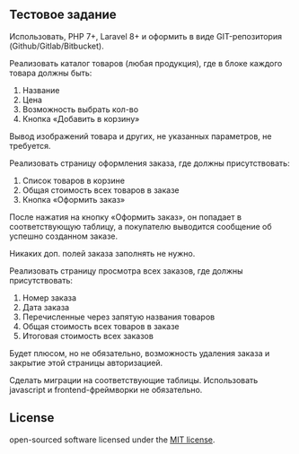## Тестовое задание

Использовать, PHP 7+, Laravel 8+ и оформить в виде GIT-репозитория (Github/Gitlab/Bitbucket).

Реализовать каталог товаров (любая продукция), где в блоке каждого товара должны быть:

1. Название
2. Цена
3. Возможность выбрать кол-во
4. Кнопка «Добавить в корзину»

Вывод изображений товара и других, не указанных параметров, не требуется.

Реализовать страницу оформления заказа, где должны присутствовать:

1. Список товаров в корзине
2. Общая стоимость всех товаров в заказе
3. Кнопка «Оформить заказ»

После нажатия на кнопку «Оформить заказ», он попадает в соответствующую таблицу, а покупателю выводится сообщение об успешно созданном заказе.

Никаких доп. полей заказа заполнять не нужно.


Реализовать страницу просмотра всех заказов, где должны присутствовать:

1. Номер заказа
2. Дата заказа
3. Перечисленные через запятую названия товаров
4. Общая стоимость всех товаров в заказе
5. Итоговая стоимость всех заказов

Будет плюсом, но не обязательно, возможность удаления заказа и закрытие этой страницы авторизацией.

Сделать миграции на соответствующие таблицы.
Использовать javascript и frontend-фреймворки не обязательно.


## License

open-sourced software licensed under the [MIT license](https://opensource.org/licenses/MIT).
